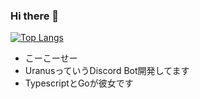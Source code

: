 ### Hi there 👋

[![Top Langs](https://github-readme-stats-five-rho-72.vercel.app/api/top-langs/?username=0x3fb
)](https://github.com/anuraghazra/github-readme-stats)

- こーこーせー
- UranusっていうDiscord Bot開発してます
- TypescriptとGoが彼女です

